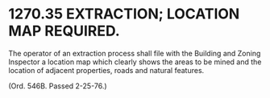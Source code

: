 1270.35 EXTRACTION; LOCATION MAP REQUIRED.
==========================================

The operator of an extraction process shall file with the Building and
Zoning Inspector a location map which clearly shows the areas to be
mined and the location of adjacent properties, roads and natural
features.

(Ord. 546B. Passed 2-25-76.)
